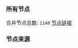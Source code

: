 ### 所有节点
合并节点总数: `1140`
[节点链接](https://raw.githubusercontent.com/rzhy1/11/master/sub/sub_merge_base64.txt)

### 节点来源